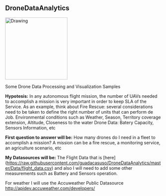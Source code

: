 ## DroneDataAnalytics

<img src="https://blogrepo.blob.core.windows.net/images/Guada.png" alt="Drawing" style="width: 200px;"/> 

Some Drone Data Processing and Visualization Samples

**Hypotesis:** 
In any autonomous flight mission, the number of UAVs needed to accomplish a mission is very important in order to keep SLA of the Service. 
As an example, think about Fire Rescue: several considerations need to be taken to define the right number of units that can perform de Job. 
Environmental conditions such as Weather, Season, Territory coverage extension, Altitude, Closeness to the water 
Drone Data: Batery Capacity, Sensors Information, etc  

**First question to answer will be:**
How many drones do I need in a fleet to accomplish a mission? 
A mission can be a fire rescue, a monitoring service, an agriculture scenario, etc 

**My Datasources will be:**
The Flight Data that is [here] (https://raw.githubusercontent.com/guadacasuso/DroneDataAnalytics/master/Data/flight_data.csv)  and also I will need to add some other measurements such as Battery and Sensors operation. 

For weather I will use the Accuweather Public Datasource http://apidev.accuweather.com/developers/ 






